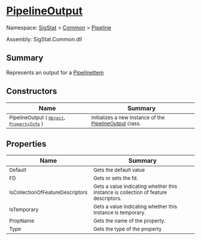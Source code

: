 # [PipelineOutput](./PipelineOutput.md)

Namespace: [SigStat]() > [Common](./../README.md) > [Pipeline](./README.md)

Assembly: SigStat.Common.dll

## Summary
Represents an output for a [PipelineItem](https://github.com/hargitomi97/sigstat/blob/master/docs/md/.md)

## Constructors

| Name | Summary | 
| --- | --- | 
| <sub>PipelineOutput ( [`Object`](https://docs.microsoft.com/en-us/dotnet/api/System.Object), [`PropertyInfo`](https://docs.microsoft.com/en-us/dotnet/api/System.Reflection.PropertyInfo) )</sub><div style="z-index: 1; position: absolute;"><img width=200 style="max-height:100%;max-width:100%;"/></div>| <sub>Initializes a new instance of the [PipelineOutput](https://github.com/hargitomi97/sigstat/blob/master/docs/md/SigStat/Common/Pipeline/PipelineOutput.md) class.</sub>| <br>


## Properties

| Name | Summary | 
| --- | --- | 
| <sub>Default</sub><div style="z-index: 1; position: absolute;"><img width=200 style="max-height:100%;max-width:100%;"/></div>| <sub>Gets the default value</sub>| <br>
| <sub>FD</sub><div style="z-index: 1; position: absolute;"><img width=200 style="max-height:100%;max-width:100%;"/></div>| <sub>Gets or sets the fd.</sub>| <br>
| <sub>IsCollectionOfFeatureDescriptors</sub><div style="z-index: 1; position: absolute;"><img width=200 style="max-height:100%;max-width:100%;"/></div>| <sub>Gets a value indicating whether this instance is collection of feature descriptors.</sub>| <br>
| <sub>IsTemporary</sub><div style="z-index: 1; position: absolute;"><img width=200 style="max-height:100%;max-width:100%;"/></div>| <sub>Gets a value indicating whether this instance is temporary.</sub>| <br>
| <sub>PropName</sub><div style="z-index: 1; position: absolute;"><img width=200 style="max-height:100%;max-width:100%;"/></div>| <sub>Gets the name of the property.</sub>| <br>
| <sub>Type</sub><div style="z-index: 1; position: absolute;"><img width=200 style="max-height:100%;max-width:100%;"/></div>| <sub>Gets the type of the property</sub>| <br>


